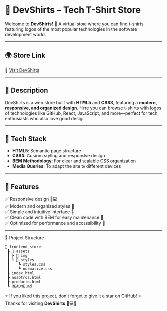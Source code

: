 # 👕 DevShirts – Tech T-Shirt Store

Welcome to **DevShirts!** 🌟 A virtual store where you can find t-shirts featuring logos of the most popular technologies in the software development world.

---

## 🌍 Store Link  
🔗 [Visit DevShirts](https://devshirts.netlify.app/)

---

## 📌 Description  
DevShirts is a web store built with **HTML5** and **CSS3**, featuring a **modern, responsive, and organized design**. Here you can browse t-shirts with logos of technologies like GitHub, React, JavaScript, and more—perfect for tech enthusiasts who also love good design.

---

## 🎨 Tech Stack

- **HTML5**: Semantic page structure  
- **CSS3**: Custom styling and responsive design  
- **BEM Methodology**: For clear and scalable CSS organization  
- **Media Queries**: To adapt the site to different devices  

---

## 🚀 Features  
✅ Responsive design 📱💻  
✅ Modern and organized styles 🎨  
✅ Simple and intuitive interface 🧭  
✅ Clean code with BEM for easy maintenance 🧱  
✅ Optimized for performance and accessibility 🚀  

---

📂 Project Structure
```
📂 frontend_store
 ┣ 📂 assets
 ┃ ┣ 📂 img
 ┃ ┗ 📂 styles
 ┃    ┗ styles.css
 ┃    ┗ normalize.css
 ┣ index.html
 ┣ nosotros.html
 ┣ producto.html
 ┗ README.md
```
⭐ If you liked this project, don’t forget to give it a star on GitHub! ⭐  
Thanks for visiting **DevShirts** 👕💻✨
